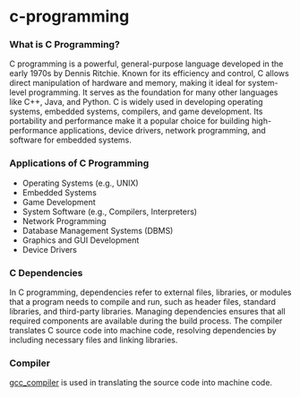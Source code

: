 # c-programming
### What is C Programming?
C programming is a powerful, general-purpose language developed in the early 1970s by Dennis Ritchie. Known for its efficiency and control, C allows direct manipulation of hardware and memory, making it ideal for system-level programming. It serves as the foundation for many other languages like C++, Java, and Python. C is widely used in developing operating systems, embedded systems, compilers, and game development. Its portability and performance make it a popular choice for building high-performance applications, device drivers, network programming, and software for embedded systems.

### Applications of C Programming
* Operating Systems (e.g., UNIX)
* Embedded Systems
* Game Development
* System Software (e.g., Compilers, Interpreters)
* Network Programming
* Database Management Systems (DBMS)
* Graphics and GUI Development
* Device Drivers

### C Dependencies
In C programming, dependencies refer to external files, libraries, or modules that a program needs to compile and run, such as header files, standard libraries, and third-party libraries. Managing dependencies ensures that all required components are available during the build process. The compiler translates C source code into machine code, resolving dependencies by including necessary files and linking libraries. 

### Compiler
[gcc_compiler](https://gcc.gnu.org/) is used in translating the source code into machine code.